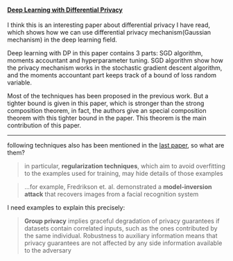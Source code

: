 #### [Deep Learning with Differential Privacy](https://arxiv.org/pdf/1607.00133)

I think this is an interesting paper about differential privacy I have read, which shows how we can use differential privacy mechanism(Gaussian mechanism) in the deep learning field.

Deep learning with DP in this paper contains 3 parts: SGD algorithm, moments accountant and hyperparameter tuning. SGD algorithm show how the privacy mechanism works in the stochastic gradient descent algorithm, and the moments accountant part keeps track of a bound of loss random variable.

Most of the techniques has been proposed in the previous work. But a tighter bound is given in this paper, which is stronger than the strong composition theorem, in fact, the authors give an special composition theorem with this tighter bound in the paper. This theorem is the main contribution of this paper.

***

following techniques also has been mentioned in the [last paper](16.md), so what are them?

> in particular, **regularization techniques**, which aim to avoid overfitting to the examples used for training, may hide details of those examples

> ...for example, Fredrikson et. al. demonstrated a **model-inversion attack** that recovers images from a facial recognition system



I need examples to explain this precisely:

> **Group privacy** implies graceful degradation of privacy guarantees if datasets contain correlated inputs, such as the ones contributed by the same individual. Robustness to auxiliary information means that privacy guarantees are not affected by any side information available to the adversary
